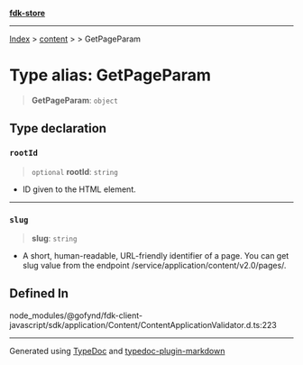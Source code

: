 [**fdk-store**](../../../README.md)
***

[Index](../../../API.md) > [content](../../README.md) > [<internal>](../README.md) > GetPageParam

# Type alias: GetPageParam

> **GetPageParam**: `object`

## Type declaration

### `rootId`

> `optional` **rootId**: `string`

- ID given to the HTML element.

***

### `slug`

> **slug**: `string`

- A short, human-readable, URL-friendly identifier of
a page. You can get slug value from the endpoint
/service/application/content/v2.0/pages/.

## Defined In

node\_modules/@gofynd/fdk-client-javascript/sdk/application/Content/ContentApplicationValidator.d.ts:223

***
Generated using [TypeDoc](https://typedoc.org/) and [typedoc-plugin-markdown](https://www.npmjs.com/package/typedoc-plugin-markdown)

